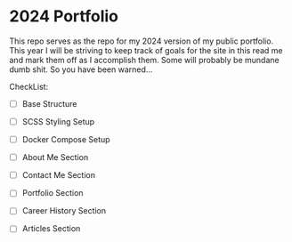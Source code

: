 # 2024 Portfolio

This repo serves as the repo for my 2024 version of my public portfolio. This year I will be striving to keep track of goals for the site in this read me and mark them off as I accomplish them. Some will probably be mundane dumb shit. So you have been warned... 

CheckList:

- [ ] Base Structure
- [ ] SCSS Styling Setup
- [ ] Docker Compose Setup
- [ ] About Me Section
- [ ] Contact Me Section
- [ ] Portfolio Section
- [ ] Career History Section
- [ ] Articles Section

